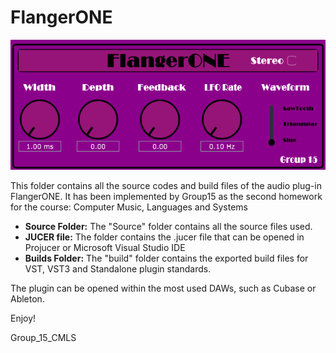 # FlangerONE

![](image/FlangerONE.png)

This folder contains all the source codes and build files of the audio plug-in FlangerONE.
It has been implemented by Group15 as the second homework for the course: Computer Music, Languages and Systems

* **Source Folder:**
	The "Source" folder contains all the source files used.
* **JUCER file:**
	The folder contains the .jucer file that can be opened in Projucer or Microsoft Visual Studio IDE
* **Builds Folder:**
	The "build" folder contains the exported build files for VST, VST3 and Standalone plugin standards.

The plugin can be opened within the most used DAWs, such as Cubase or Ableton.

Enjoy!

Group_15_CMLS
